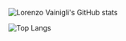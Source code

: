 ![Lorenzo Vainigli's GitHub stats](https://github-readme-stats.vercel.app/api?username=lorenzovngl&show_icons=true)

![Top Langs](https://github-readme-stats.vercel.app/api/top-langs/?username=lorenzovngl&layout=compact)

<!--
**lorenzovngl/lorenzovngl** is a ✨ _special_ ✨ repository because its `README.md` (this file) appears on your GitHub profile.

Here are some ideas to get you started:

- 🔭 I’m currently working on ...
- 🌱 I’m currently learning ...
- 👯 I’m looking to collaborate on ...
- 🤔 I’m looking for help with ...
- 💬 Ask me about ...
- 📫 How to reach me: ...
- 😄 Pronouns: ...
- ⚡ Fun fact: ...
-->
